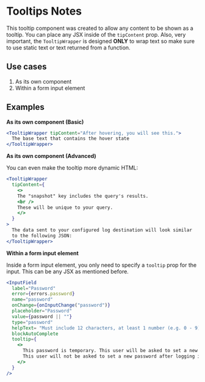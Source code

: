 # Tooltips Notes

This tooltip component was created to allow any content to be shown as a tooltip. You can place any
JSX inside of the `tipContent` prop. Also, very important, the `TooltipWrapper` is designed **ONLY**
to wrap text so make sure to use static text or text returned from a function.

## Use cases

1. As its own component
2. Within a form input element

## Examples

**As its own component (Basic)**
```jsx
<TooltipWrapper tipContent="After hovering, you will see this.">
  The base text that contains the hover state
</TooltipWrapper>
```

**As its own component (Advanced)**

You can even make the tooltip more dynamic HTML:

```jsx
<TooltipWrapper
  tipContent={
    <>
    The "snapshot" key includes the query's results. 
    <br />
    These will be unique to your query.
    </>
  }
>
  The data sent to your configured log destination will look similar
  to the following JSON:
</TooltipWrapper>
```

**Within a form input element**

Inside a form input element, you only need to specify a `tooltip` prop for the input. This can be
any JSX as mentioned before.

```jsx
<InputField
  label="Password"
  error={errors.password}
  name="password"
  onChange={onInputChange("password")}
  placeholder="Password"
  value={password || ""}
  type="password"
  helpText= "Must include 12 characters, at least 1 number (e.g. 0 - 9), and at least 1 symbol (e.g. &*#)"
  blockAutoComplete
  tooltip={
    <>
      This password is temporary. This user will be asked to set a new password after logging in to the mdmlab UI.<br /><br />
      This user will not be asked to set a new password after logging in to mdmlabctl or the mdmlab API.
    </>
  }
/>
```